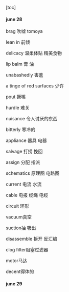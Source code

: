 [toc]

#### june 28

brag 吹嘘 tomoya

lean in 前倾

delicacy 温柔体贴 精美食物

lip balm 膏 油

unabashedly 害羞

a tinge of red surfaces 少许

pout 撅嘴

hurdle 难关

nuisance 令人讨厌的东西

bitterly 寒冷的

appliance 器具 电器

salvage 打捞 挽回

assign 分配 指派

schematics 原理图 电路图

current 电流 水流

cable 电报 缆绳 电缆

circuit 环形

vacuum真空

suction抽 吸出

disassemble 拆开 反汇编

clog filter阻塞过滤器

motor马达

decent得体的

#### june 29